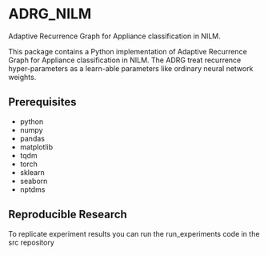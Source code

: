 # ADRG_NILM
Adaptive Recurrence Graph for Appliance classification in NILM.

This package contains a Python implementation of Adaptive Recurrence Graph for Appliance classification in NILM. The ADRG  treat  recurrence hyper-parameters  as a learn-able parameters like ordinary neural network weights.


## Prerequisites
- python
- numpy
- pandas
- matplotlib
- tqdm
- torch
- sklearn
- seaborn
- nptdms 

## Reproducible Research

To replicate experiment results you can run the run_experiments code in the src repository

